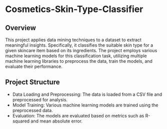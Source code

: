# Cosmetics-Skin-Type-Classifier

## Overview

This project applies data mining techniques to a dataset to extract meaningful insights. Specifically, it classifies the suitable skin type for a given skincare item based on its ingredients. The project employs various machine learning models for this classification task, utilizing multiple machine learning libraries to preprocess the data, train the models, and evaluate their performance.

## Project Structure

- Data Loading and Preprocessing: The data is loaded from a CSV file and preprocessed for analysis.
- Model Training: Various machine learning models are trained using the preprocessed data.
- Evaluation: The models are evaluated based on metrics such as R-squared and mean absolute error.
